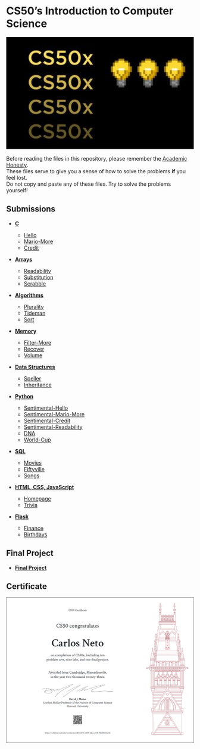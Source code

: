 # CS50’s Introduction to Computer Science

<img src="cs50x.jpg" alt="Banner" width="600"/>

Before reading the files in this repository, please remember the [Academic Honesty](https://cs50.harvard.edu/x/honesty/).\
These files serve to give you a sense of how to solve the problems **if** you feel lost.\
Do not copy and paste any of these files. Try to solve the problems yourself!

## Submissions

* **[C](week1)**
   - [Hello](week1/hello)
   - [Mario-More](week1/mario-more)
   - [Credit](week1/credit)
   
* **[Arrays](week2)**
   - [Readability](week2/readability)
   - [Substitution](week2/substitution)
   - [Scrabble](week2/scrabble)
   
* **[Algorithms](week3)**
   - [Plurality](week3/plurality)
   - [Tideman](week3/tideman)
   - [Sort](week3/sort)
   
* **[Memory](week4)**
   - [Filter-More](week4/filter-more)
   - [Recover](week4/recover)
   - [Volume](week4/volume)
   
* **[Data Structures](week5)**
   - [Speller](week5/speller)
   - [Inheritance](week5/inheritance)
   
* **[Python](week6)**
   - [Sentimental-Hello](week6/sentimental-hello)
   - [Sentimental-Mario-More](week6/sentimental-mario-more)
   - [Sentimental-Credit](week6/sentimental-credit)
   - [Sentimental-Readability](week6/sentimental-readability)
   - [DNA](week6/dna)
   - [World-Cup](week6/world-cup)
   
* **[SQL](week7)**
   - [Movies](week7/movies)
   - [Fiftyville](week7/fiftyville)
   - [Songs](week7/songs)
   
* **[HTML, CSS, JavaScript](week8)**
   - [Homepage](week8/homepage)
   - [Trivia](week8/trivia)
   
* **[Flask](week9)**
   - [Finance](week9/finance)
   - [Birthdays](week9/birthdays)

## Final Project

* [**Final Project**](final-project)

## Certificate

![Certificate](CS50x.png)
